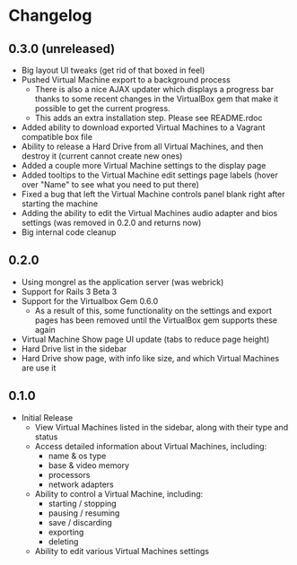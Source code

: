 # Changelog

## 0.3.0 (unreleased)
* Big layout UI tweaks (get rid of that boxed in feel)
* Pushed Virtual Machine export to a background process
    * There is also a nice AJAX updater which displays a progress bar thanks to some recent changes in the VirtualBox gem that make it possible to get the current progress.
    * This adds an extra installation step. Please see README.rdoc
* Added ability to download exported Virtual Machines to a Vagrant compatible box file
* Ability to release a Hard Drive from all Virtual Machines, and then destroy it (current cannot create new ones)
* Added a couple more Virtual Machine settings to the display page
* Added tooltips to the Virtual Machine edit settings page labels (hover over "Name" to see what you need to put there)
* Fixed a bug that left the Virtual Machine controls panel blank right after starting the machine
* Adding the ability to edit the Virtual Machines audio adapter and bios settings (was removed in 0.2.0 and returns now)
* Big internal code cleanup

## 0.2.0
* Using mongrel as the application server (was webrick)
* Support for Rails 3 Beta 3
* Support for the Virtualbox Gem 0.6.0
    * As a result of this, some functionality on the settings and export pages has been removed until the VirtualBox gem supports these again
* Virtual Machine Show page UI update (tabs to reduce page height)
* Hard Drive list in the sidebar
* Hard Drive show page, with info like size, and which Virtual Machines are use it

## 0.1.0
* Initial Release
    * View Virtual Machines listed in the sidebar, along with their type and status
    * Access detailed information about Virtual Machines, including:
        * name & os type
        * base & video memory
        * processors
        * network adapters
    * Ability to control a Virtual Machine, including:
        * starting / stopping
        * pausing / resuming
        * save / discarding
        * exporting
        * deleting
    * Ability to edit various Virtual Machines settings
